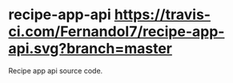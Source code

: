 # recipe-app-api https://travis-ci.com/FernandoI7/recipe-app-api.svg?branch=master
Recipe app api source code.
